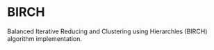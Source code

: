 # BIRCH
Balanced Iterative Reducing and Clustering using Hierarchies (BIRCH) algorithm implementation.
